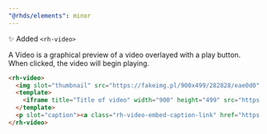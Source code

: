 ```yaml
---
"@rhds/elements": minor
---
```


✨ Added `<rh-video>`

A Video is a graphical preview of a video overlayed with a play button. When clicked, the video will begin playing.

```html
<rh-video>
  <img slot="thumbnail" src="https://fakeimg.pl/900x499/282828/eae0d0" alt="Image description"/>
  <template>
    <iframe title="Title of video" width="900" height="499" src="https://www.youtube.com/embed/Hc8emNr2igU" frameborder="0" allow="accelerometer; autoplay; clipboard-write; encrypted-media; gyroscope; picture-in-picture; web-share" referrerpolicy="strict-origin-when-cross-origin" allowfullscreen></iframe>
  </template>
  <p slot="caption"><a class="rh-video-embed-caption-link" href="https://www.redhat.com/">View the infographic</a></p>
</rh-video>
```
